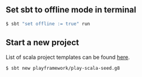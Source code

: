 
## Set sbt to offline mode in terminal

```bash
$ sbt "set offline := true" run
```

## Start a new project 

List of scala project templates can be found [here](https://github.com/foundweekends/giter8/wiki/giter8-templates/30ac1007438f6f7727ea98c19db1f82ea8f00ac8).

```bash
$ sbt new playframework/play-scala-seed.g8
```
